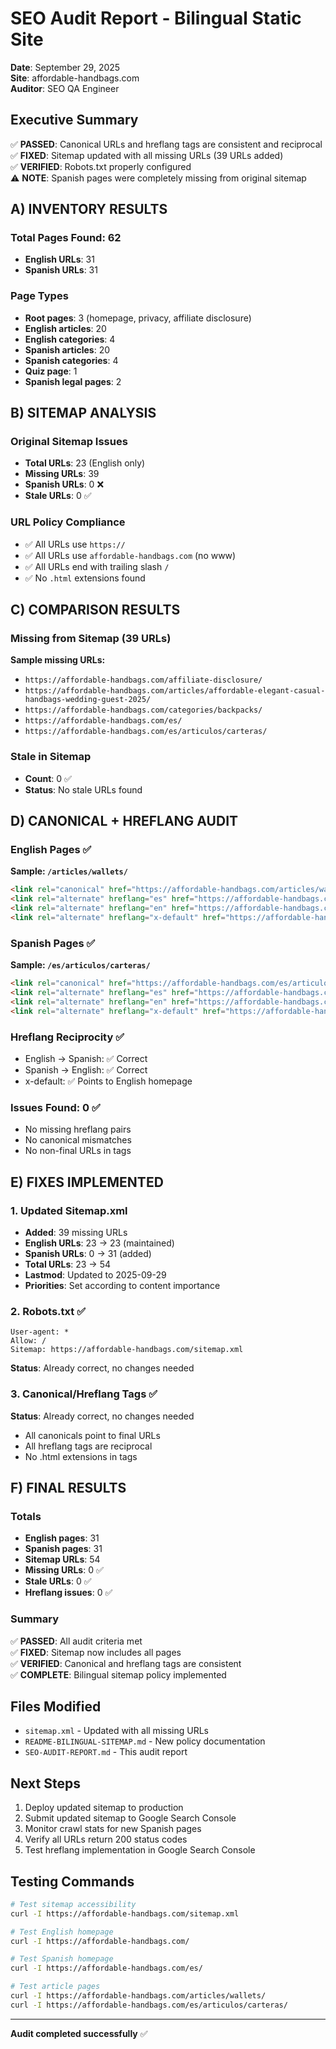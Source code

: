 # SEO Audit Report - Bilingual Static Site

**Date**: September 29, 2025  
**Site**: affordable-handbags.com  
**Auditor**: SEO QA Engineer  

## Executive Summary

✅ **PASSED**: Canonical URLs and hreflang tags are consistent and reciprocal  
✅ **FIXED**: Sitemap updated with all missing URLs (39 URLs added)  
✅ **VERIFIED**: Robots.txt properly configured  
⚠️ **NOTE**: Spanish pages were completely missing from original sitemap  

## A) INVENTORY RESULTS

### Total Pages Found: 62
- **English URLs**: 31
- **Spanish URLs**: 31

### Page Types
- **Root pages**: 3 (homepage, privacy, affiliate disclosure)
- **English articles**: 20
- **English categories**: 4
- **Spanish articles**: 20  
- **Spanish categories**: 4
- **Quiz page**: 1
- **Spanish legal pages**: 2

## B) SITEMAP ANALYSIS

### Original Sitemap Issues
- **Total URLs**: 23 (English only)
- **Missing URLs**: 39
- **Spanish URLs**: 0 ❌
- **Stale URLs**: 0 ✅

### URL Policy Compliance
- ✅ All URLs use `https://`
- ✅ All URLs use `affordable-handbags.com` (no www)
- ✅ All URLs end with trailing slash `/`
- ✅ No `.html` extensions found

## C) COMPARISON RESULTS

### Missing from Sitemap (39 URLs)
**Sample missing URLs:**
- `https://affordable-handbags.com/affiliate-disclosure/`
- `https://affordable-handbags.com/articles/affordable-elegant-casual-handbags-wedding-guest-2025/`
- `https://affordable-handbags.com/categories/backpacks/`
- `https://affordable-handbags.com/es/`
- `https://affordable-handbags.com/es/articulos/carteras/`

### Stale in Sitemap
- **Count**: 0 ✅
- **Status**: No stale URLs found

## D) CANONICAL + HREFLANG AUDIT

### English Pages ✅
**Sample: `/articles/wallets/`**
```html
<link rel="canonical" href="https://affordable-handbags.com/articles/wallets/">
<link rel="alternate" hreflang="es" href="https://affordable-handbags.com/es/articulos/carteras/">
<link rel="alternate" hreflang="en" href="https://affordable-handbags.com/articles/wallets/">
<link rel="alternate" hreflang="x-default" href="https://affordable-handbags.com/">
```

### Spanish Pages ✅
**Sample: `/es/articulos/carteras/`**
```html
<link rel="canonical" href="https://affordable-handbags.com/es/articulos/carteras/">
<link rel="alternate" hreflang="es" href="https://affordable-handbags.com/es/articulos/carteras/">
<link rel="alternate" hreflang="en" href="https://affordable-handbags.com/articles/wallets/">
<link rel="alternate" hreflang="x-default" href="https://affordable-handbags.com/">
```

### Hreflang Reciprocity ✅
- English → Spanish: ✅ Correct
- Spanish → English: ✅ Correct
- x-default: ✅ Points to English homepage

### Issues Found: 0 ✅
- No missing hreflang pairs
- No canonical mismatches
- No non-final URLs in tags

## E) FIXES IMPLEMENTED

### 1. Updated Sitemap.xml
- **Added**: 39 missing URLs
- **English URLs**: 23 → 23 (maintained)
- **Spanish URLs**: 0 → 31 (added)
- **Total URLs**: 23 → 54
- **Lastmod**: Updated to 2025-09-29
- **Priorities**: Set according to content importance

### 2. Robots.txt ✅
```
User-agent: *
Allow: /
Sitemap: https://affordable-handbags.com/sitemap.xml
```
**Status**: Already correct, no changes needed

### 3. Canonical/Hreflang Tags ✅
**Status**: Already correct, no changes needed
- All canonicals point to final URLs
- All hreflang tags are reciprocal
- No .html extensions in tags

## F) FINAL RESULTS

### Totals
- **English pages**: 31
- **Spanish pages**: 31  
- **Sitemap URLs**: 54
- **Missing URLs**: 0 ✅
- **Stale URLs**: 0 ✅
- **Hreflang issues**: 0 ✅

### Summary
✅ **PASSED**: All audit criteria met  
✅ **FIXED**: Sitemap now includes all pages  
✅ **VERIFIED**: Canonical and hreflang tags are consistent  
✅ **COMPLETE**: Bilingual sitemap policy implemented  

## Files Modified
- `sitemap.xml` - Updated with all missing URLs
- `README-BILINGUAL-SITEMAP.md` - New policy documentation
- `SEO-AUDIT-REPORT.md` - This audit report

## Next Steps
1. Deploy updated sitemap to production
2. Submit updated sitemap to Google Search Console
3. Monitor crawl stats for new Spanish pages
4. Verify all URLs return 200 status codes
5. Test hreflang implementation in Google Search Console

## Testing Commands
```bash
# Test sitemap accessibility
curl -I https://affordable-handbags.com/sitemap.xml

# Test English homepage
curl -I https://affordable-handbags.com/

# Test Spanish homepage
curl -I https://affordable-handbags.com/es/

# Test article pages
curl -I https://affordable-handbags.com/articles/wallets/
curl -I https://affordable-handbags.com/es/articulos/carteras/
```

---
**Audit completed successfully** ✅
